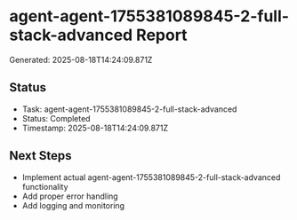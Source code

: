 # agent-agent-1755381089845-2-full-stack-advanced Report

Generated: 2025-08-18T14:24:09.871Z

## Status
- Task: agent-agent-1755381089845-2-full-stack-advanced
- Status: Completed
- Timestamp: 2025-08-18T14:24:09.871Z

## Next Steps
- Implement actual agent-agent-1755381089845-2-full-stack-advanced functionality
- Add proper error handling
- Add logging and monitoring

